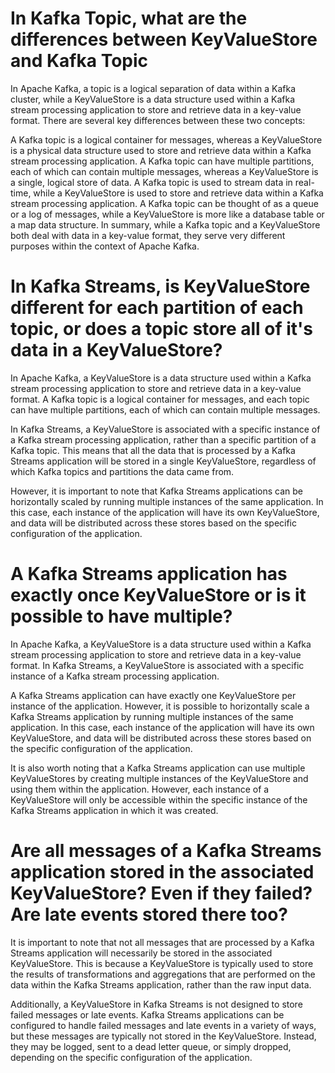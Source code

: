 # In Kafka Topic, what are the differences between KeyValueStore and Kafka Topic 

In Apache Kafka, a topic is a logical separation of data within a Kafka cluster, while a KeyValueStore is a data structure used within a Kafka stream processing application to store and retrieve data in a key-value format. There are several key differences between these two concepts:

A Kafka topic is a logical container for messages, whereas a KeyValueStore is a physical data structure used to store and retrieve data within a Kafka stream processing application.
A Kafka topic can have multiple partitions, each of which can contain multiple messages, whereas a KeyValueStore is a single, logical store of data.
A Kafka topic is used to stream data in real-time, while a KeyValueStore is used to store and retrieve data within a Kafka stream processing application.
A Kafka topic can be thought of as a queue or a log of messages, while a KeyValueStore is more like a database table or a map data structure.
In summary, while a Kafka topic and a KeyValueStore both deal with data in a key-value format, they serve very different purposes within the context of Apache Kafka.


# In Kafka Streams, is KeyValueStore different for each partition of each topic, or does a topic store all of it's data in a KeyValueStore?

In Apache Kafka, a KeyValueStore is a data structure used within a Kafka stream processing application to store and retrieve data in a key-value format. A Kafka topic is a logical container for messages, and each topic can have multiple partitions, each of which can contain multiple messages.

In Kafka Streams, a KeyValueStore is associated with a specific instance of a Kafka stream processing application, rather than a specific partition of a Kafka topic. This means that all the data that is processed by a Kafka Streams application will be stored in a single KeyValueStore, regardless of which Kafka topics and partitions the data came from.

However, it is important to note that Kafka Streams applications can be horizontally scaled by running multiple instances of the same application. In this case, each instance of the application will have its own KeyValueStore, and data will be distributed across these stores based on the specific configuration of the application.

# A Kafka Streams application has exactly once KeyValueStore or is it possible to have multiple?
In Apache Kafka, a KeyValueStore is a data structure used within a Kafka stream processing application to store and retrieve data in a key-value format. In Kafka Streams, a KeyValueStore is associated with a specific instance of a Kafka stream processing application.

A Kafka Streams application can have exactly one KeyValueStore per instance of the application. However, it is possible to horizontally scale a Kafka Streams application by running multiple instances of the same application. In this case, each instance of the application will have its own KeyValueStore, and data will be distributed across these stores based on the specific configuration of the application.

It is also worth noting that a Kafka Streams application can use multiple KeyValueStores by creating multiple instances of the KeyValueStore and using them within the application. However, each instance of a KeyValueStore will only be accessible within the specific instance of the Kafka Streams application in which it was created.


# Are all messages of a Kafka Streams application stored in the associated KeyValueStore? Even if they failed? Are late events stored there too?
It is important to note that not all messages that are processed by a Kafka Streams application will necessarily be stored in the associated KeyValueStore. This is because a KeyValueStore is typically used to store the results of transformations and aggregations that are performed on the data within the Kafka Streams application, rather than the raw input data.

Additionally, a KeyValueStore in Kafka Streams is not designed to store failed messages or late events. Kafka Streams applications can be configured to handle failed messages and late events in a variety of ways, but these messages are typically not stored in the KeyValueStore. Instead, they may be logged, sent to a dead letter queue, or simply dropped, depending on the specific configuration of the application.
